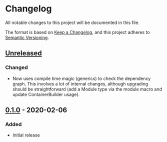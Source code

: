 # Changelog
All notable changes to this project will be documented in this file.

The format is based on [Keep a Changelog](https://keepachangelog.com/en/1.0.0/),
and this project adheres to [Semantic Versioning](https://semver.org/spec/v2.0.0.html).

## [Unreleased]
### Changed
- Now uses compile time magic (generics) to check the dependency graph. This
  involves a lot of internal changes, although upgrading should be
  straightforward (add a Module type via the module macro and update
  ContainerBuilder usage).

## [0.1.0] - 2020-02-06
### Added
- Initial release

[Unreleased]: https://github.com/Mcat12/shaku/compare/v0.1.0...HEAD
[0.1.0]: https://github.com/Mcat12/shaku/releases/tag/v0.1.0
